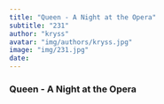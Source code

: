 ```yaml
---
title: "Queen - A Night at the Opera"
subtitle: "231"
author: "kryss"
avatar: "img/authors/kryss.jpg"
image: "img/231.jpg"
date:
---
```


### Queen - A Night at the Opera

